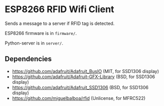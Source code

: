 # ESP8266 RFID Wifi Client

Sends a message to a server if RFID tag is detected.

ESP8266 firmware is in `firmware/`.

Python-server is in `server/`.

## Dependencies

* https://github.com/adafruit/Adafruit_BusIO (MIT, for SSD1306 display)
* https://github.com/adafruit/Adafruit-GFX-Library (BSD, for SSD1306 display)
* https://github.com/adafruit/Adafruit_SSD1306 (BSD, for SSD1306 display)
* https://github.com/miguelbalboa/rfid (Unlicense, for MFRC522)
